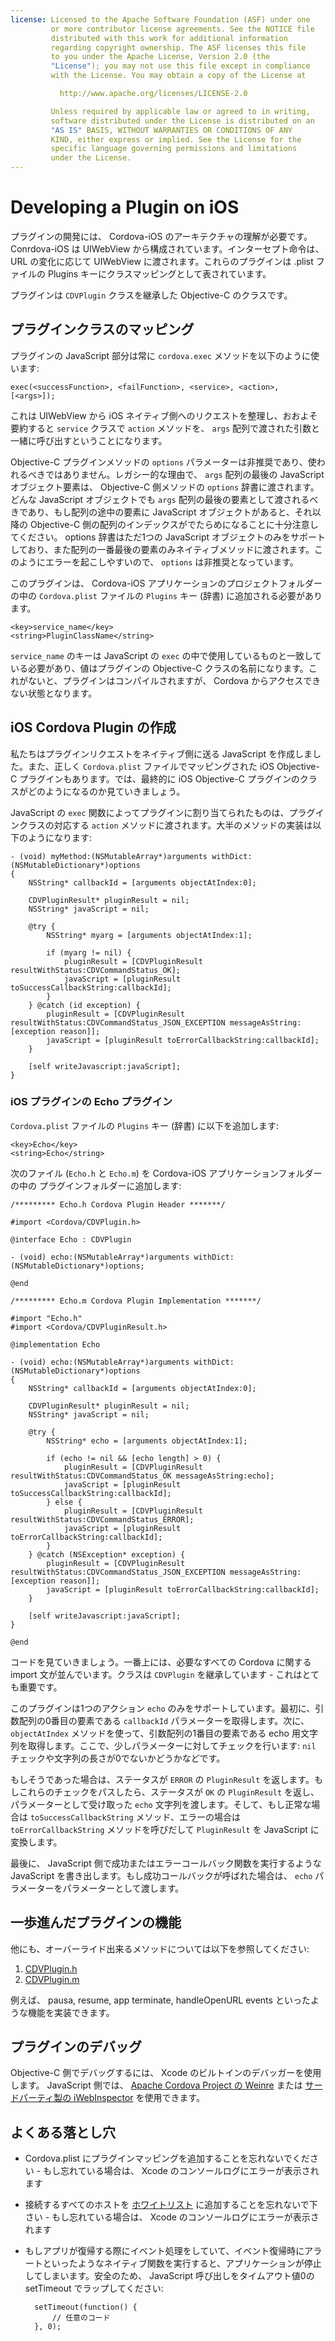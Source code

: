 ```yaml
---
license: Licensed to the Apache Software Foundation (ASF) under one
         or more contributor license agreements. See the NOTICE file
         distributed with this work for additional information
         regarding copyright ownership. The ASF licenses this file
         to you under the Apache License, Version 2.0 (the
         "License"); you may not use this file except in compliance
         with the License. You may obtain a copy of the License at

           http://www.apache.org/licenses/LICENSE-2.0

         Unless required by applicable law or agreed to in writing,
         software distributed under the License is distributed on an
         "AS IS" BASIS, WITHOUT WARRANTIES OR CONDITIONS OF ANY
         KIND, either express or implied. See the License for the
         specific language governing permissions and limitations
         under the License.
---
```


# Developing a Plugin on iOS

プラグインの開発には、 Cordova-iOS のアーキテクチャの理解が必要です。 Conrdova-iOS は UIWebView から構成されています。インターセプト命令は、 URL の変化に応じて UIWebView に渡されます。これらのプラグインは .plist ファイルの Plugins キーにクラスマッピングとして表されています。

プラグインは `CDVPlugin` クラスを継承した Objective-C のクラスです。

## プラグインクラスのマッピング

プラグインの JavaScript 部分は常に `cordova.exec` メソッドを以下のように使います:

    exec(<successFunction>, <failFunction>, <service>, <action>, [<args>]);

これは UIWebView から iOS ネイティブ側へのリクエストを整理し、おおよそ要約すると `service` クラスで `action` メソッドを、 `args` 配列で渡された引数と一緒に呼び出すということになります。

Objective-C プラグインメソッドの `options` パラメーターは非推奨であり、使われるべきではありません。レガシー的な理由で、 `args` 配列の最後の JavaScript オブジェクト要素は、 Objective-C 側メソッドの `options` 辞書に渡されます。どんな JavaScript オブジェクトでも `args` 配列の最後の要素として渡されるべきであり、もし配列の途中の要素に JavaScript オブジェクトがあると、それ以降の Objective-C 側の配列のインデックスがでたらめになることに十分注意してください。 options 辞書はただ1つの JavaScript オブジェクトのみをサポートしており、また配列の一番最後の要素のみネイティブメソッドに渡されます。このようにエラーを起こしやすいので、 `options` は非推奨となっています。

このプラグインは、 Cordova-iOS アプリケーションのプロジェクトフォルダーの中の `Cordova.plist` ファイルの `Plugins` キー (辞書) に追加される必要があります。

    <key>service_name</key>
    <string>PluginClassName</string>

`service_name` のキーは JavaScript の `exec` の中で使用しているものと一致している必要があり、値はプラグインの Objective-C クラスの名前になります。これがないと、プラグインはコンパイルされますが、 Cordova からアクセスできない状態となります。

## iOS Cordova Plugin の作成

私たちはプラグインリクエストをネイティブ側に送る JavaScript を作成しました。また、正しく `Cordova.plist` ファイルでマッピングされた iOS Objective-C プラグインもあります。では、最終的に iOS Objective-C プラグインのクラスがどのようになるのか見ていきましょう。

JavaScript の `exec` 関数によってプラグインに割り当てられたものは、プラグインクラスの対応する `action` メソッドに渡されます。大半のメソッドの実装は以下のようになります:

    - (void) myMethod:(NSMutableArray*)arguments withDict:(NSMutableDictionary*)options
    {
        NSString* callbackId = [arguments objectAtIndex:0];

        CDVPluginResult* pluginResult = nil;
        NSString* javaScript = nil;

        @try {
            NSString* myarg = [arguments objectAtIndex:1];

            if (myarg != nil) {
                pluginResult = [CDVPluginResult resultWithStatus:CDVCommandStatus_OK];
                javaScript = [pluginResult toSuccessCallbackString:callbackId];
            } 
        } @catch (id exception) {
            pluginResult = [CDVPluginResult resultWithStatus:CDVCommandStatus_JSON_EXCEPTION messageAsString:[exception reason]];
            javaScript = [pluginResult toErrorCallbackString:callbackId];
        }

        [self writeJavascript:javaScript];
    }


### iOS プラグインの Echo プラグイン

`Cordova.plist` ファイルの `Plugins` キー (辞書) に以下を追加します:

    <key>Echo</key>
    <string>Echo</string>

次のファイル (`Echo.h` と `Echo.m`) を Cordova-iOS アプリケーションフォルダーの中の
プラグインフォルダーに追加します:

    /********* Echo.h Cordova Plugin Header *******/

    #import <Cordova/CDVPlugin.h>

    @interface Echo : CDVPlugin

    - (void) echo:(NSMutableArray*)arguments withDict:(NSMutableDictionary*)options;

    @end

    /********* Echo.m Cordova Plugin Implementation *******/

    #import "Echo.h"
    #import <Cordova/CDVPluginResult.h>

    @implementation Echo

    - (void) echo:(NSMutableArray*)arguments withDict:(NSMutableDictionary*)options
    {
        NSString* callbackId = [arguments objectAtIndex:0];

        CDVPluginResult* pluginResult = nil;
        NSString* javaScript = nil;

        @try {
            NSString* echo = [arguments objectAtIndex:1];

            if (echo != nil && [echo length] > 0) {
                pluginResult = [CDVPluginResult resultWithStatus:CDVCommandStatus_OK messageAsString:echo];
                javaScript = [pluginResult toSuccessCallbackString:callbackId];
            } else {
                pluginResult = [CDVPluginResult resultWithStatus:CDVCommandStatus_ERROR];
                javaScript = [pluginResult toErrorCallbackString:callbackId];
            }
        } @catch (NSException* exception) {
            pluginResult = [CDVPluginResult resultWithStatus:CDVCommandStatus_JSON_EXCEPTION messageAsString:[exception reason]];
            javaScript = [pluginResult toErrorCallbackString:callbackId];
        }

        [self writeJavascript:javaScript];
    }

    @end


コードを見ていきましょう。一番上には、必要なすべての Cordova に関する import 文が並んでいます。クラスは `CDVPlugin` を継承しています - これはとても重要です。

このプラグインは1つのアクション `echo` のみをサポートしています。最初に、引数配列の0番目の要素である `callbackId` パラメーターを取得します。次に、 `objectAtIndex` メソッドを使って、引数配列の1番目の要素である echo 用文字列を取得します。ここで、少しパラメーターに対してチェックを行います: `nil` チェックや文字列の長さが0でないかどうかなどです。

もしそうであった場合は、ステータスが `ERROR` の `PluginResult` を返します。もしこれらのチェックをパスしたら、ステータスが `OK` の `PluginResult` を返し、パラメーターとして受け取った `echo` 文字列を渡します。そして、もし正常な場合は `toSuccessCallbackString` メソッド、エラーの場合は `toErrorCallbackString` メソッドを呼びだして `PluginResult` を JavaScript に変換します。

最後に、 JavaScript 側で成功またはエラーコールバック関数を実行するような JavaScript を書き出します。もし成功コールバックが呼ばれた場合は、 `echo` パラメーターをパラメーターとして渡します。

## 一歩進んだプラグインの機能

他にも、オーバーライド出来るメソッドについては以下を参照してください:

1. [CDVPlugin.h](https://github.com/apache/incubator-cordova-ios/blob/master/CordovaLib/Classes/CDVPlugin.h)
2. [CDVPlugin.m](https://github.com/apache/incubator-cordova-ios/blob/master/CordovaLib/Classes/CDVPlugin.m)

例えば、 pausa, resume, app terminate, handleOpenURL events といったような機能を実装できます。

## プラグインのデバッグ

Objective-C 側でデバッグするには、 Xcode のビルトインのデバッガーを使用します。 JavaScript 側では、 [Apache Cordova Project の Weinre](https://github.com/apache/incubator-cordova-weinre) または [サードパーティ製の iWebInspector](http://www.iwebinspector.com/) を使用できます。

## よくある落とし穴

* Cordova.plist にプラグインマッピングを追加することを忘れないでください - もし忘れている場合は、 Xcode のコンソールログにエラーが表示されます
* 接続するすべてのホストを [ホワイトリスト](guide_whitelist_index.md.html#Domain%20Whitelist%20Guide) に追加することを忘れないで下さい - もし忘れている場合は、 Xcode のコンソールログにエラーが表示されます
* もしアプリが復帰する際にイベント処理をしていて、イベント復帰時にアラートといったようなネイティブ関数を実行すると、アプリケーションが停止してしまいます。安全のため、 JavaScript 呼び出しをタイムアウト値0の setTimeout でラップしてください:

        setTimeout(function() {
            // 任意のコード
        }, 0);

